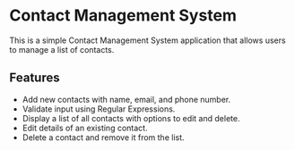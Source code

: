# Contact Management System

This is a simple Contact Management System application that allows users to manage a list of contacts.

## Features

- Add new contacts with name, email, and phone number.
- Validate input using Regular Expressions.
- Display a list of all contacts with options to edit and delete.
- Edit details of an existing contact.
- Delete a contact and remove it from the list.

